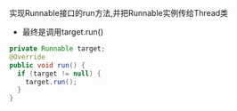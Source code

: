 实现Runnable接口的run方法,并把Runnable实例传给Thread类

- 最终是调用target.run()



```java
private Runnable target;
@Override
public void run() {
  if (target != null) {
    target.run();
  }
}
```

